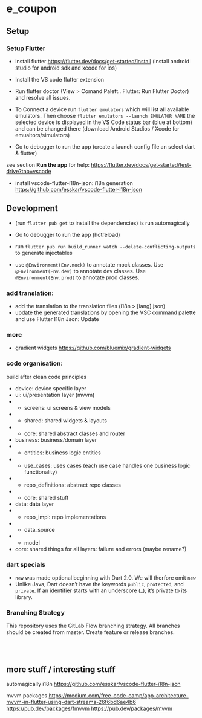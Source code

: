 # e_coupon

## Setup

### Setup Flutter

- install flutter https://flutter.dev/docs/get-started/install (install android studio for android sdk and xcode for ios)

- Install the VS code flutter extension

- Run flutter doctor (View > Comand Palett.. Flutter: Run Flutter Doctor) and resolve all issues.

- To Connect a device run
  `flutter emulators`
  which will list all available emulators. Then choose
  `flutter emulators --launch EMULATOR NAME`
  the selected device is displayed in the VS Code status bar (blue at bottom) and can be changed there
  (download Android Studios / Xcode for emualtors/simulators)

- Go to debugger to run the app (create a launch config file an select dart & flutter)

see section **Run the app** for help: https://flutter.dev/docs/get-started/test-drive?tab=vscode

- install vscode-flutter-i18n-json: i18n generation https://github.com/esskar/vscode-flutter-i18n-json

## Development

- (run `flutter pub get` to install the dependencies) is run automagically
- Go to debugger to run the app (hotreload)

- run `flutter pub run build_runner watch --delete-conflicting-outputs` to generate injectables

- use `@Environment(Env.mock)` to annotate mock classes. Use `@Environment(Env.dev)` to annotate dev classes. Use `@Environment(Env.prod)` to annotate prod classes.

### add translation:

- add the translation to the translation files (i18n > [lang].json)
- update the generated translations by opening the VSC command palette and use Flutter I18n Json: Update

### more

- gradient widgets https://github.com/bluemix/gradient-widgets

### code organisation:

build after clean code principles

- device: device specific layer
- ui: ui/presentation layer (mvvm)
- - screens: ui screens & view models
- - shared: shared widgets & layouts
- - core: shared abstract classes and router
- business: business/domain layer
- - entities: business logic entities
- - use_cases: uses cases (each use case handles one business logic functionality)
- - repo_definitions: abstract repo classes
- - core: shared stuff
- data: data layer
- - repo_impl: repo implementations
- - data_source
- - model
- core: shared things for all layers: failure and errors (maybe rename?)

### dart specials

- `new` was made optional beginning with Dart 2.0. We will therfore omit `new`
- Unlike Java, Dart doesn’t have the keywords `public`, `protected`, and `private`. If an identifier starts with an underscore (\_), it’s private to its library.

### Branching Strategy

This repository uses the GitLab Flow branching strategy.
All branches should be created from master. Create feature or release branches.

<br/>
<br/>

## more stuff / interesting stuff

automagically i18n https://github.com/esskar/vscode-flutter-i18n-json

mvvm packages https://medium.com/free-code-camp/app-architecture-mvvm-in-flutter-using-dart-streams-26f6bd6ae4b6
https://pub.dev/packages/fmvvm https://pub.dev/packages/mvvm
